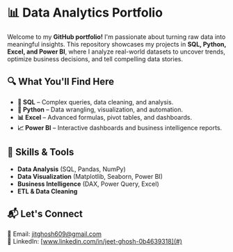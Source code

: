 # 📊 Data Analytics Portfolio  

Welcome to my **GitHub portfolio!** I'm passionate about turning raw data into meaningful insights. This repository showcases my projects in **SQL, Python, Excel, and Power BI**, where I analyze real-world datasets to uncover trends, optimize business decisions, and tell compelling data stories.  

## 🔍 What You'll Find Here  
- **📂 SQL** – Complex queries, data cleaning, and analysis.  
- **🐍 Python** – Data wrangling, visualization, and automation.  
- **📊 Excel** – Advanced formulas, pivot tables, and dashboards.  
- **📈 Power BI** – Interactive dashboards and business intelligence reports.  

## 📌 Skills & Tools  
- **Data Analysis** (SQL, Pandas, NumPy)  
- **Data Visualization** (Matplotlib, Seaborn, Power BI)  
- **Business Intelligence** (DAX, Power Query, Excel)  
- **ETL & Data Cleaning**  

## 📬 Let's Connect  
📧 Email: jitghosh609@gmail.com  
💼 LinkedIn: [www.linkedin.com/in/jeet-ghosh-0b4639318](#)  
